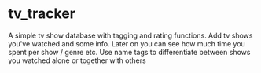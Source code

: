 tv_tracker
===================

A simple tv show database with tagging and rating functions.
Add tv shows you've watched and some info.
Later on you can see how much time you spent per show / genre etc.
Use name tags to differentiate between shows you watched alone or together with others